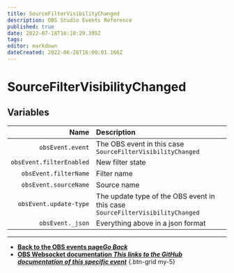 ```yaml
---
title: SourceFilterVisibilityChanged
description: OBS Studio Events Reference
published: true
date: 2022-07-18T16:10:29.395Z
tags: 
editor: markdown
dateCreated: 2022-06-28T16:00:01.166Z
---
```


# SourceFilterVisibilityChanged

## Variables

Name | Description
----:|:------------
| `obsEvent.event` | The OBS event in this case `SourceFilterVisibilityChanged`
| `obsEvent.filterEnabled` | New filter state
| `obsEvent.filterName` | Filter name
| `obsEvent.sourceName` | Source name
| `obsEvent.update-type` | The update type of the OBS event in this case `SourceFilterVisibilityChanged`
| `obsEvent._json` | Everything above in a json format

---

- [<i class="mdi mdi-chevron-left"></i>**Back to the OBS events page*Go Back***](/en/Broadcasters/OBS/Events)
- [<i class="mdi mdi-github"></i> **OBS Websocket documentation *This links to the GitHub documentation of this specific event***](https://github.com/obsproject/obs-websocket/blob/4.x-current/docs/generated/protocol.md#sourcefiltervisibilitychanged)
{.btn-grid my-5}
